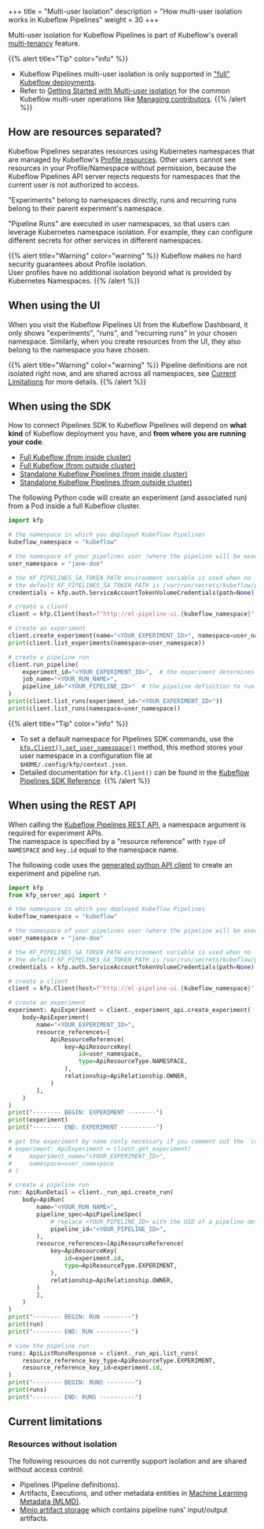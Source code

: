 +++
title = "Multi-user Isolation"
description = "How multi-user isolation works in Kubeflow Pipelines"
weight = 30
+++

Multi-user isolation for Kubeflow Pipelines is part of Kubeflow's overall [multi-tenancy](/docs/components/multi-tenancy/) feature.

{{% alert title="Tip" color="info" %}}
* Kubeflow Pipelines multi-user isolation is only supported in ["full" Kubeflow deployments](/docs/components/pipelines/installation/overview/#full-kubeflow-deployment).
* Refer to [Getting Started with Multi-user isolation](/docs/components/multi-tenancy/getting-started/) for the common Kubeflow multi-user operations 
  like [Managing contributors](/docs/components/multi-tenancy/getting-started/#managing-contributors-through-the-kubeflow-ui).
{{% /alert %}}

## How are resources separated?

Kubeflow Pipelines separates resources using Kubernetes namespaces that are managed by Kubeflow's [Profile resources](/docs/components/multi-tenancy/overview/#key-concepts).
Other users cannot see resources in your Profile/Namespace without permission, because the Kubeflow Pipelines API server 
rejects requests for namespaces that the current user is not authorized to access.

"Experiments" belong to namespaces directly, runs and recurring runs belong to their parent experiment's namespace.

"Pipeline Runs" are executed in user namespaces, so that users can leverage Kubernetes namespace isolation. 
For example, they can configure different secrets for other services in different namespaces.

{{% alert title="Warning" color="warning" %}}
Kubeflow makes no hard security guarantees about Profile isolation.
<br>
User profiles have no additional isolation beyond what is provided by Kubernetes Namespaces.
{{% /alert %}}

## When using the UI

When you visit the Kubeflow Pipelines UI from the Kubeflow Dashboard, it only shows "experiments", "runs", and "recurring runs" in your chosen namespace. 
Similarly, when you create resources from the UI, they also belong to the namespace you have chosen.

{{% alert title="Warning" color="warning" %}}
Pipeline definitions are not isolated right now, and are shared across all namespaces, see [Current Limitations](#current-limitations) for more details.
{{% /alert %}}

## When using the SDK

How to connect Pipelines SDK to Kubeflow Pipelines will depend on __what kind__ of Kubeflow deployment you have, and __from where you are running your code__.

* [Full Kubeflow (from inside cluster)](/docs/components/pipelines/sdk/connect-api/#full-kubeflow-subfrom-inside-clustersub)
* [Full Kubeflow (from outside cluster)](/docs/components/pipelines/sdk/connect-api/#full-kubeflow-subfrom-outside-clustersub)
* [Standalone Kubeflow Pipelines (from inside cluster)](/docs/components/pipelines/sdk/connect-api/#standalone-kubeflow-pipelines-subfrom-inside-clustersub)
* [Standalone Kubeflow Pipelines (from outside cluster)](/docs/components/pipelines/sdk/connect-api/#standalone-kubeflow-pipelines-subfrom-outside-clustersub)

The following Python code will create an experiment (and associated run) from a Pod inside a full Kubeflow cluster.

```python
import kfp

# the namespace in which you deployed Kubeflow Pipelines
kubeflow_namespace = "kubeflow"

# the namespace of your pipelines user (where the pipeline will be executed)
user_namespace = "jane-doe"

# the KF_PIPELINES_SA_TOKEN_PATH environment variable is used when no `path` is set
# the default KF_PIPELINES_SA_TOKEN_PATH is /var/run/secrets/kubeflow/pipelines/token
credentials = kfp.auth.ServiceAccountTokenVolumeCredentials(path=None)

# create a client
client = kfp.Client(host=f"http://ml-pipeline-ui.{kubeflow_namespace}", credentials=credentials)

# create an experiment
client.create_experiment(name="<YOUR_EXPERIMENT_ID>", namespace=user_namespace)
print(client.list_experiments(namespace=user_namespace))

# create a pipeline run
client.run_pipeline(
    experiment_id="<YOUR_EXPERIMENT_ID>",  # the experiment determines the namespace
    job_name="<YOUR_RUN_NAME>",
    pipeline_id="<YOUR_PIPELINE_ID>"  # the pipeline definition to run
)
print(client.list_runs(experiment_id="<YOUR_EXPERIMENT_ID>"))
print(client.list_runs(namespace=user_namespace))
```

{{% alert title="Tip" color="info" %}}
* To set a default namespace for Pipelines SDK commands, use the [`kfp.Client().set_user_namespace()`](https://kubeflow-pipelines.readthedocs.io/en/stable/source/kfp.client.html#kfp.Client.set_user_namespace) method, 
  this method stores your user namespace in a configuration file at `$HOME/.config/kfp/context.json`.
* Detailed documentation for `kfp.Client()` can be found in the [Kubeflow Pipelines SDK Reference](https://kubeflow-pipelines.readthedocs.io/en/stable/source/kfp.client.html).
{{% /alert %}}

## When using the REST API

When calling the [Kubeflow Pipelines REST API](/docs/components/pipelines/reference/api/kubeflow-pipeline-api-spec/), a namespace argument is required for experiment APIs.
<br>
The namespace is specified by a "resource reference" with `type` of `NAMESPACE` and `key.id` equal to the namespace name.

The following code uses the [generated python API client](https://kubeflow-pipelines.readthedocs.io/en/stable/source/kfp.server_api.html) to create an experiment and pipeline run.

```python
import kfp
from kfp_server_api import *

# the namespace in which you deployed Kubeflow Pipelines
kubeflow_namespace = "kubeflow"

# the namespace of your pipelines user (where the pipeline will be executed)
user_namespace = "jane-doe"

# the KF_PIPELINES_SA_TOKEN_PATH environment variable is used when no `path` is set
# the default KF_PIPELINES_SA_TOKEN_PATH is /var/run/secrets/kubeflow/pipelines/token
credentials = kfp.auth.ServiceAccountTokenVolumeCredentials(path=None)

# create a client
client = kfp.Client(host=f"http://ml-pipeline-ui.{kubeflow_namespace}", credentials=credentials)

# create an experiment
experiment: ApiExperiment = client._experiment_api.create_experiment(
    body=ApiExperiment(
        name="<YOUR_EXPERIMENT_ID>",
        resource_references=[
            ApiResourceReference(
                key=ApiResourceKey(
                    id=user_namespace,
                    type=ApiResourceType.NAMESPACE,
                ),
                relationship=ApiRelationship.OWNER,
            )
        ],
    )
)
print("-------- BEGIN: EXPERIMENT --------")
print(experiment)
print("-------- END: EXPERIMENT ----------")

# get the experiment by name (only necessary if you comment out the `create_experiment()` call)
# experiment: ApiExperiment = client.get_experiment(
#     experiment_name="<YOUR_EXPERIMENT_ID>",
#     namespace=user_namespace
# )

# create a pipeline run
run: ApiRunDetail = client._run_api.create_run(
    body=ApiRun(
        name="<YOUR_RUN_NAME>",
        pipeline_spec=ApiPipelineSpec(
            # replace <YOUR_PIPELINE_ID> with the UID of a pipeline definition you have previously uploaded
            pipeline_id="<YOUR_PIPELINE_ID>",
        ),
        resource_references=[ApiResourceReference(
            key=ApiResourceKey(
                id=experiment.id,
                type=ApiResourceType.EXPERIMENT,
            ),
            relationship=ApiRelationship.OWNER,
        )
        ],
    )
)
print("-------- BEGIN: RUN --------")
print(run)
print("-------- END: RUN ----------")

# view the pipeline run
runs: ApiListRunsResponse = client._run_api.list_runs(
    resource_reference_key_type=ApiResourceType.EXPERIMENT,
    resource_reference_key_id=experiment.id,
)
print("-------- BEGIN: RUNS --------")
print(runs)
print("-------- END: RUNS ----------")
```

## Current limitations

### Resources without isolation

The following resources do not currently support isolation and are shared without access control:

* Pipelines (Pipeline definitions).
* Artifacts, Executions, and other metadata entities in [Machine Learning Metadata (MLMD)](https://www.tensorflow.org/tfx/guide/mlmd).
* [Minio artifact storage](https://min.io/) which contains pipeline runs' input/output artifacts.
